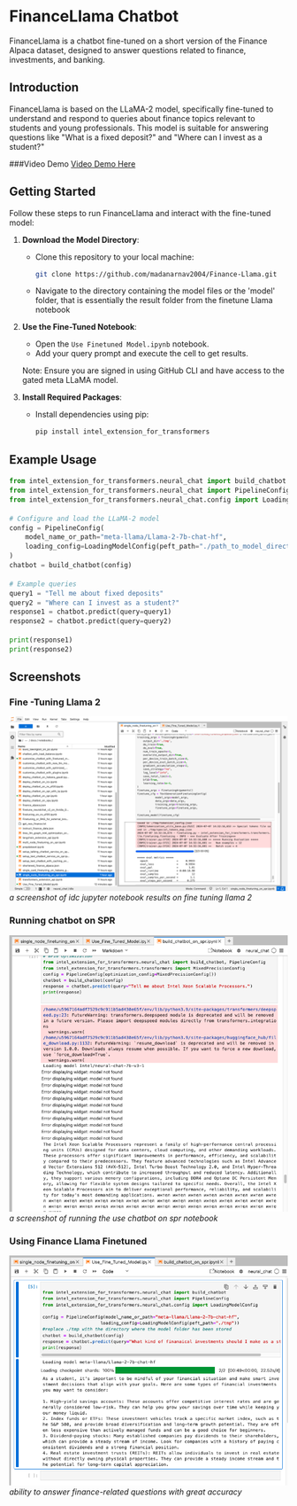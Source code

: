 # FinanceLlama Chatbot

FinanceLlama is a chatbot fine-tuned on a short version of the Finance Alpaca dataset, designed to answer questions related to finance, investments, and banking.

## Introduction

FinanceLlama is based on the LLaMA-2 model, specifically fine-tuned to understand and respond to queries about finance topics relevant to students and young professionals. This model is suitable for answering questions like "What is a fixed deposit?" and "Where can I invest as a student?"

###Video Demo
[Video Demo Here](https://www.loom.com/share/1a2d1102c519488e827f6c11d86d7bfd?sid=ed354976-f6bd-44dd-a9f7-194d1ccbcbb3)


## Getting Started

Follow these steps to run FinanceLlama and interact with the fine-tuned model:

1. **Download the Model Directory**:
   - Clone this repository to your local machine:
     ```bash
     git clone https://github.com/madanarnav2004/Finance-Llama.git
     ```
   - Navigate to the directory containing the model files or the 'model' folder, that is essentially the result folder from the finetune Llama notebook

2. **Use the Fine-Tuned Notebook**:
   - Open the `Use Finetuned Model.ipynb` notebook.
   - Add your query prompt and execute the cell to get results.

   Note: Ensure you are signed in using GitHub CLI and have access to the gated meta LLaMA model.

3. **Install Required Packages**:
   - Install dependencies using pip:
     ```bash
     pip install intel_extension_for_transformers
     ```

## Example Usage

```python
from intel_extension_for_transformers.neural_chat import build_chatbot
from intel_extension_for_transformers.neural_chat import PipelineConfig
from intel_extension_for_transformers.neural_chat.config import LoadingModelConfig

# Configure and load the LLaMA-2 model
config = PipelineConfig(
    model_name_or_path="meta-llama/Llama-2-7b-chat-hf",
    loading_config=LoadingModelConfig(peft_path="./path_to_model_directory")
)
chatbot = build_chatbot(config)

# Example queries
query1 = "Tell me about fixed deposits"
query2 = "Where can I invest as a student?"
response1 = chatbot.predict(query=query1)
response2 = chatbot.predict(query=query2)

print(response1)
print(response2)
```
## Screenshots

### Fine -Tuning Llama 2
![single node fine tuning on spr notebook](images/use_case.png)
*a screenshot of idc jupyter notebook results on fine tuning llama 2*

### Running chatbot on SPR
![use chatbot on spr](images/chat_spr.png)
*a screenshot of running the use chatbot on spr notebook*

### Using Finance Llama Finetuned
![Use case of fune tuned model](images/finetuning.png)
*ability to answer finance-related questions with great accuracy*

